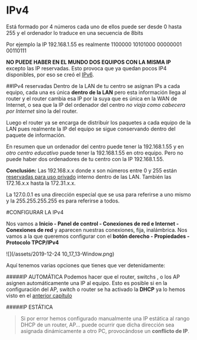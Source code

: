 # IPv4

Está formado por 4 números cada uno de ellos puede ser desde 0 hasta 255 y el ordenador lo traduce en una secuencia de 8bits

Por ejemplo la IP 192.168.1.55 es realmente 1100000 10101000 00000001 00110111

**NO PUEDE HABER EN EL MUNDO DOS EQUIPOS CON LA MISMA IP** excepto las IP reservadas. Esto provoca que ya quedan pocos IP4 disponibles, por eso se creó el [IPv6](https://es.wikipedia.org/wiki/IPv6).

##IPv4 reservadas
Dentro de la LAN de tu centro se asignan IPs a cada equipo, cada una es única **dentro de la LAN** pero esta información llega al router y el router cambia esa IP por la suya que es única en la WAN de Internet, o sea que la IP del ordenador del centro *no viaja como cabecera por Internet* sino la del router.

 Luego el router ya se encarga de distribuir los paquetes a cada equipo de la LAN pues realmente la IP del equipo se sigue conservando dentro del paquete de información.
 
  En resumen que un ordenador del centro puede tener la 192.168.1.55 y en *otro centro educativo* puede tener la 192.168.1.55 en otro equipo. Pero no puede haber dos ordenadores de tu centro con la IP 192.168.1.55.
  
  **Conclusión:** Las 192.168.x.x donde x son números entre 0 y 255 están [reservadas para uso privado](https://es.wikipedia.org/wiki/Red_privada) interno dentro de las LAN. También las 172.16.x.x hasta la 172.31.x.x.
  
  La 127.0.0.1 es una dirección especial que se usa para referirse a uno mismo y la 255.255.255.255 es para referirse a todos.
  
 #CONFIGURAR LA IPv4
   
Nos vamos a **Inicio - Panel de control - Conexiones de red e Internet - Conexiones de red** y aparecen nuestras conexiones, fija, inalámbrica. Nos vamos a la que queremos configurar con el **botón derecho - Propiedades - Protocolo TPCP/IPv4** 

  ![](/assets/2019-12-24 10_17_13-Window.png)
  
 Aquí tenemos varias opciones que tienes que ver detenidamente:
 
 #####IP AUTOMÁTICA
Podemos hacer que el router, switchs , o  los AP asignen automáticamente una IP al equipo. Esto es posible si en la configuración del AP, switch o router se ha activado la **DHCP** ya lo hemos visto en el [anterior capítulo](/protocolos.md)
 
 #####IP ESTÁTICA
 
 
 
 >Si por error hemos configurado manualmente una IP estática al rango DHCP de un router, AP... puede ocurrir que dicha dirección sea asignada dinámicamente a otro PC, provocándose un **conflicto de IP**.


  
  
  
  
    

 